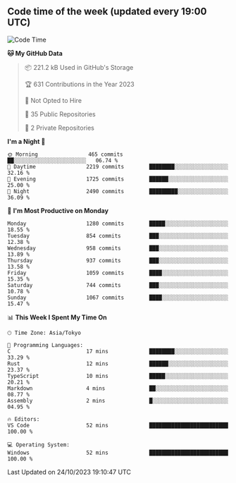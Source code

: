 ## Code time of the week (updated every 19:00 UTC)

<!--START_SECTION:waka-->
![Code Time](http://img.shields.io/badge/Code%20Time-2%2C243%20hrs%2058%20mins-blue)

**🐱 My GitHub Data** 

> 📦 221.2 kB Used in GitHub's Storage 
 > 
> 🏆 631 Contributions in the Year 2023
 > 
> 🚫 Not Opted to Hire
 > 
> 📜 35 Public Repositories 
 > 
> 🔑 2 Private Repositories 
 > 
**I'm a Night 🦉** 

```text
🌞 Morning                465 commits         ██░░░░░░░░░░░░░░░░░░░░░░░   06.74 % 
🌆 Daytime                2219 commits        ████████░░░░░░░░░░░░░░░░░   32.16 % 
🌃 Evening                1725 commits        ██████░░░░░░░░░░░░░░░░░░░   25.00 % 
🌙 Night                  2490 commits        █████████░░░░░░░░░░░░░░░░   36.09 % 
```
📅 **I'm Most Productive on Monday** 

```text
Monday                   1280 commits        █████░░░░░░░░░░░░░░░░░░░░   18.55 % 
Tuesday                  854 commits         ███░░░░░░░░░░░░░░░░░░░░░░   12.38 % 
Wednesday                958 commits         ███░░░░░░░░░░░░░░░░░░░░░░   13.89 % 
Thursday                 937 commits         ███░░░░░░░░░░░░░░░░░░░░░░   13.58 % 
Friday                   1059 commits        ████░░░░░░░░░░░░░░░░░░░░░   15.35 % 
Saturday                 744 commits         ███░░░░░░░░░░░░░░░░░░░░░░   10.78 % 
Sunday                   1067 commits        ████░░░░░░░░░░░░░░░░░░░░░   15.47 % 
```


📊 **This Week I Spent My Time On** 

```text
🕑︎ Time Zone: Asia/Tokyo

💬 Programming Languages: 
C                        17 mins             ████████░░░░░░░░░░░░░░░░░   33.29 % 
Rust                     12 mins             ██████░░░░░░░░░░░░░░░░░░░   23.37 % 
TypeScript               10 mins             █████░░░░░░░░░░░░░░░░░░░░   20.21 % 
Markdown                 4 mins              ██░░░░░░░░░░░░░░░░░░░░░░░   08.77 % 
Assembly                 2 mins              █░░░░░░░░░░░░░░░░░░░░░░░░   04.95 % 

🔥 Editors: 
VS Code                  52 mins             █████████████████████████   100.00 % 

💻 Operating System: 
Windows                  52 mins             █████████████████████████   100.00 % 
```


 Last Updated on 24/10/2023 19:10:47 UTC
<!--END_SECTION:waka-->